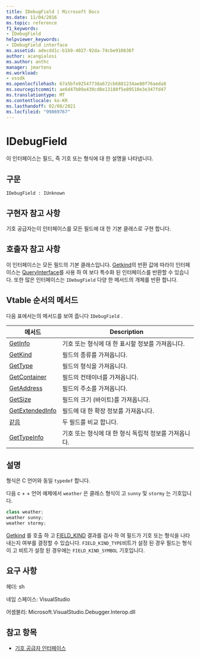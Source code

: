 ```yaml
---
title: IDebugField | Microsoft Docs
ms.date: 11/04/2016
ms.topic: reference
f1_keywords:
- IDebugField
helpviewer_keywords:
- IDebugField interface
ms.assetid: adecdd1c-b1b9-4027-92da-74cbe910636f
author: acangialosi
ms.author: anthc
manager: jmartens
ms.workload:
- vssdk
ms.openlocfilehash: 67a5bfe92547738a672cb6881234ae80f76aeda8
ms.sourcegitcommit: ae6d47b09a439cd0e13180f5e89510e3e347fd47
ms.translationtype: MT
ms.contentlocale: ko-KR
ms.lasthandoff: 02/08/2021
ms.locfileid: "99869767"
---
```

# <a name="idebugfield"></a>IDebugField
이 인터페이스는 필드, 즉 기호 또는 형식에 대 한 설명을 나타냅니다.

## <a name="syntax"></a>구문

```
IDebugField : IUnknown
```

## <a name="notes-for-implementers"></a>구현자 참고 사항
 기호 공급자는이 인터페이스를 모든 필드에 대 한 기본 클래스로 구현 합니다.

## <a name="notes-for-callers"></a>호출자 참고 사항
 이 인터페이스는 모든 필드의 기본 클래스입니다. [Getkind](../../../extensibility/debugger/reference/idebugfield-getkind.md)의 반환 값에 따라이 인터페이스는 [QueryInterface](/cpp/atl/queryinterface)를 사용 하 여 보다 특수화 된 인터페이스를 반환할 수 있습니다. 또한 많은 인터페이스는 `IDebugField` 다양 한 메서드의 개체를 반환 합니다.

## <a name="methods-in-vtable-order"></a>Vtable 순서의 메서드
 다음 표에서는의 메서드를 보여 줍니다 `IDebugField` .

|메서드|Description|
|------------|-----------------|
|[GetInfo](../../../extensibility/debugger/reference/idebugfield-getinfo.md)|기호 또는 형식에 대 한 표시할 정보를 가져옵니다.|
|[GetKind](../../../extensibility/debugger/reference/idebugfield-getkind.md)|필드의 종류를 가져옵니다.|
|[GetType](../../../extensibility/debugger/reference/idebugfield-gettype.md)|필드의 형식을 가져옵니다.|
|[GetContainer](../../../extensibility/debugger/reference/idebugfield-getcontainer.md)|필드의 컨테이너를 가져옵니다.|
|[GetAddress](../../../extensibility/debugger/reference/idebugfield-getaddress.md)|필드의 주소를 가져옵니다.|
|[GetSize](../../../extensibility/debugger/reference/idebugfield-getsize.md)|필드의 크기 (바이트)를 가져옵니다.|
|[GetExtendedInfo](../../../extensibility/debugger/reference/idebugfield-getextendedinfo.md)|필드에 대 한 확장 정보를 가져옵니다.|
|[같음](../../../extensibility/debugger/reference/idebugfield-equal.md)|두 필드를 비교 합니다.|
|[GetTypeInfo](../../../extensibility/debugger/reference/idebugfield-gettypeinfo.md)|기호 또는 형식에 대 한 형식 독립적 정보를 가져옵니다.|

## <a name="remarks"></a>설명
 형식은 C 언어와 동일 `typedef` 합니다.

 다음 c + + 언어 예제에서 `weather` 은 클래스 형식이 고 `sunny` 및 `stormy` 는 기호입니다.

```cpp
class weather;
weather sunny;
weather stormy;
```

 [Getkind](../../../extensibility/debugger/reference/idebugfield-getkind.md) 를 호출 하 고 [FIELD_KIND](../../../extensibility/debugger/reference/field-kind.md) 결과를 검사 하 여 필드가 기호 또는 형식을 나타내는지 여부를 결정할 수 있습니다. `FIELD_KIND_TYPE`비트가 설정 된 경우 필드는 형식이 고 비트가 설정 된 경우에는 `FIELD_KIND_SYMBOL` 기호입니다.

## <a name="requirements"></a>요구 사항
 헤더: sh

 네임 스페이스: VisualStudio

 어셈블리: Microsoft.VisualStudio.Debugger.Interop.dll

## <a name="see-also"></a>참고 항목
- [기호 공급자 인터페이스](../../../extensibility/debugger/reference/symbol-provider-interfaces.md)
